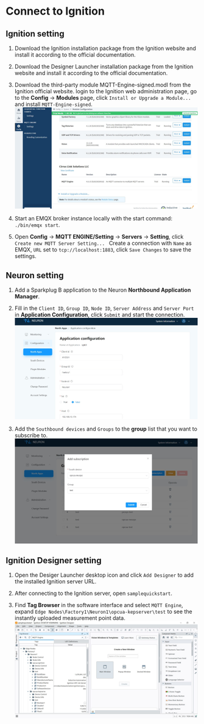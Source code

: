 # Connect to Ignition

## Ignition setting

1. Download the Ignition installation package from the Ignition website and install it according to the official documentation.

2. Download the Designer Launcher installation package from the Ignition website and install it according to the official documentation.

3. Download the third-party module MQTT-Engine-signed.modl from the Ignition official website. login to the Ignition web administration page, go to the **Config** -> **Modules** page, click `Install or Upgrade a Module...` and install `MQTT-Engine-signed`.
![ignition1](./assets/ignition1.jpg)

4. Start an EMQX broker instance locally with the start command: `./bin/emqx start`.

5. Open **Config** -> **MQTT ENGINE/Setting** -> **Servers** -> **Setting**, click `Create new MQTT Server Setting... ` Create a connection with `Name` as EMQX, `URL` set to `tcp://localhost:1883`, click `Save Changes` to save the settings. 

## Neuron setting

1. Add a Sparkplug B application to the Neuron **Northbound Application Manager**.

2. Fill in the `Client ID`, `Group ID`, `Node ID`, `Server Address` and `Server Port` in **Application Configuration**, click `Submit` and start the connection.
![ignition2](./assets/ignition2_en.jpg)

3. Add the `Southbound devices` and `Groups` to the **group** list that you want to subscribe to.
![ignition3](./assets/ignition3_en.jpg)

## Ignition Designer setting

1. Open the Desiger Launcher desktop icon and click `Add Designer` to add the installed Ignition server URL.

2. After connecting to the Ignition server, open `samplequickstart`.

3. Find **Tag Browser** in the software interface and select `MQTT Engine`, expand `Edge Nodes\Factory1\Neuron1\opcua-kepserver\test` to see the instantly uploaded measurement point data.
![ignition4](./assets/ignition4.jpg)